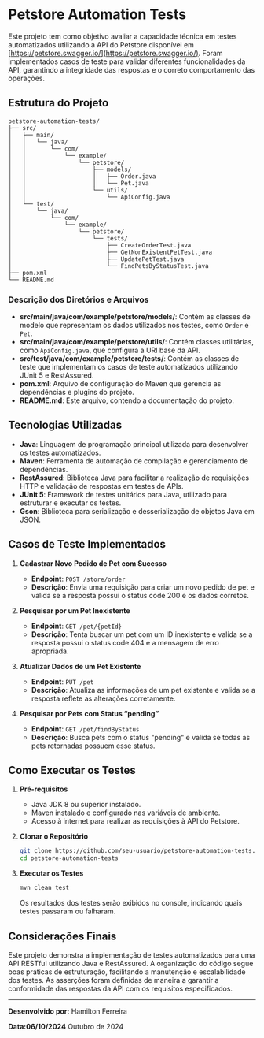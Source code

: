 # Petstore Automation Tests

Este projeto tem como objetivo avaliar a capacidade técnica em testes automatizados utilizando a API do Petstore disponível em [https://petstore.swagger.io/](https://petstore.swagger.io/). Foram implementados casos de teste para validar diferentes funcionalidades da API, garantindo a integridade das respostas e o correto comportamento das operações.

## Estrutura do Projeto

```
petstore-automation-tests/
├── src/
│   ├── main/
│   │   └── java/
│   │       └── com/
│   │           └── example/
│   │               └── petstore/
│   │                   ├── models/
│   │                   │   ├── Order.java
│   │                   │   └── Pet.java
│   │                   └── utils/
│   │                       └── ApiConfig.java
│   └── test/
│       └── java/
│           └── com/
│               └── example/
│                   └── petstore/
│                       └── tests/
│                           ├── CreateOrderTest.java
│                           ├── GetNonExistentPetTest.java
│                           ├── UpdatePetTest.java
│                           └── FindPetsByStatusTest.java
├── pom.xml
└── README.md
```

### Descrição dos Diretórios e Arquivos

- **src/main/java/com/example/petstore/models/**: Contém as classes de modelo que representam os dados utilizados nos testes, como `Order` e `Pet`.
- **src/main/java/com/example/petstore/utils/**: Contém classes utilitárias, como `ApiConfig.java`, que configura a URI base da API.
- **src/test/java/com/example/petstore/tests/**: Contém as classes de teste que implementam os casos de teste automatizados utilizando JUnit 5 e RestAssured.
- **pom.xml**: Arquivo de configuração do Maven que gerencia as dependências e plugins do projeto.
- **README.md**: Este arquivo, contendo a documentação do projeto.

## Tecnologias Utilizadas

- **Java**: Linguagem de programação principal utilizada para desenvolver os testes automatizados.
- **Maven**: Ferramenta de automação de compilação e gerenciamento de dependências.
- **RestAssured**: Biblioteca Java para facilitar a realização de requisições HTTP e validação de respostas em testes de APIs.
- **JUnit 5**: Framework de testes unitários para Java, utilizado para estruturar e executar os testes.
- **Gson**: Biblioteca para serialização e desserialização de objetos Java em JSON.

## Casos de Teste Implementados

1. **Cadastrar Novo Pedido de Pet com Sucesso**
   - **Endpoint**: `POST /store/order`
   - **Descrição**: Envia uma requisição para criar um novo pedido de pet e valida se a resposta possui o status code 200 e os dados corretos.

2. **Pesquisar por um Pet Inexistente**
   - **Endpoint**: `GET /pet/{petId}`
   - **Descrição**: Tenta buscar um pet com um ID inexistente e valida se a resposta possui o status code 404 e a mensagem de erro apropriada.

3. **Atualizar Dados de um Pet Existente**
   - **Endpoint**: `PUT /pet`
   - **Descrição**: Atualiza as informações de um pet existente e valida se a resposta reflete as alterações corretamente.

4. **Pesquisar por Pets com Status “pending”**
   - **Endpoint**: `GET /pet/findByStatus`
   - **Descrição**: Busca pets com o status "pending" e valida se todas as pets retornadas possuem esse status.

## Como Executar os Testes

1. **Pré-requisitos**
   - Java JDK 8 ou superior instalado.
   - Maven instalado e configurado nas variáveis de ambiente.
   - Acesso à internet para realizar as requisições à API do Petstore.

2. **Clonar o Repositório**
   ```bash
   git clone https://github.com/seu-usuario/petstore-automation-tests.git
   cd petstore-automation-tests
   ```

3. **Executar os Testes**
   ```bash
   mvn clean test
   ```
   Os resultados dos testes serão exibidos no console, indicando quais testes passaram ou falharam.

## Considerações Finais

Este projeto demonstra a implementação de testes automatizados para uma API RESTful utilizando Java e RestAssured. A organização do código segue boas práticas de estruturação, facilitando a manutenção e escalabilidade dos testes. As asserções foram definidas de maneira a garantir a conformidade das respostas da API com os requisitos especificados.

---

**Desenvolvido por:** Hamilton Ferreira

**Data:06/10/2024** Outubro de 2024
